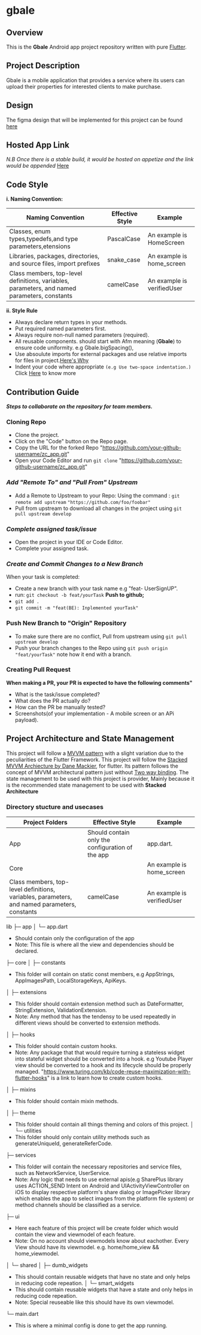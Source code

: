 # gbale

## Overview

  This is the **Gbale** Android app project repository  written with pure [Flutter](https://flutter.dev/).
  
## Project Description

  Gbale is a mobile application that provides a service where its users can upload their properties for interested clients to make purchase.

## Design

   The figma design that will be implemented for this project can be found [here](https://www.figma.com/file/dQj8tLZQL1fgjGGjkATubu/Gbale-UI?node-id=0%3A1&t=wETT5BBXTGPkX1OK-0
)

## Hosted App Link

   _N.B Once there is a stable build, it would be hosted on appetize and the link would be appended_
   [Here]()

## Code Style

  **i. Naming Convention:**

|Naming Convention|Effective Style|Example|
|-----------------|---------------|-------|
|Classes, enum types,typedefs,and type parameters,etensions|PascalCase|An example is HomeScreen|
|Libraries, packages, directories, and source files, import prefixes|snake_case|An example is home_screen|
|Class members, top-level definitions, variables, parameters, and named parameters, constants|camelCase|An example is verifiedUser|

  **ii. Style Rule**

* Always declare return types in your methods.
* Put required named parameters first.
* Always require non-null named parameters (required).
* All reusable components. should start with Afm meaning (**Gbale**) to ensure code uniformity. e.g Gbale.bigSpacing(),
* Use absoulute imports for external packages and use relative imports for files in project.[Here's Why](https://dart-lang.github.io/linter/lints/prefer_relative_imports.html)
* Indent your code where appropriate `(e.g Use two-space indentation.)`
       Click [Here](https://medium.com/@chukwuemeka.ezeokwelume/2-vs-4-spaces-or-tabs-for-writing-code-e82da3aa5b8d) to know more

## Contribution Guide

  **_Steps to collaborate on the repository for team members._**

### Cloning Repo

* Clone the project.  
* Click on the "Code" button on the Repo page.
* Copy the URL for the forked Repo "https://github.com/your-github-username/zc_app.git"
* Open your Code Editor and  run `git clone` "https://github.com/your-github-username/zc_app.git"
  
### _Add "Remote To" and "Pull From" Upstream_

* Add a Remote to Upstream to your Repo:
      Using the command : `git remote add upstream` ` "https://github.com/foo/foobar" `
* Pull from upstream to download all changes in the project using `git pull upstream develop`

### _Complete assigned task/issue_

* Open the project in your IDE or Code Editor.
* Complete your assigned task.

### _Create and Commit Changes to a New Branch_

  When your task is completed:

* Create a new branch with your task name e.g "feat- UserSignUP".
* run: `git checkout -b feat/yourTask`
  **Push to github;**
* `git add .`
* `git commit -m "feat(BE): Inplemented yourTask"`
  
### Push New Branch to "Origin" Repository

* To make sure there are no conflict, Pull from upstream using `git pull upstream develop`
* Push your branch changes to the Repo using `git push origin "feat/yourTask"` note how it end with a branch.

### Creating Pull Request

  **When making a PR, your PR is expected to have the following comments"**

* What is the task/issue completed?
* What does the PR actually do?
* How can the PR be manually tested?
* Screenshots(of your implementation - A mobile screen or an APi payload).

## Project Architecture and State Management

This project will follow a [MVVM pattern](https://www.geeksforgeeks.org/mvvm-model-view-viewmodel-architecture-pattern-in-android/) with a slight variation due to the peculiarities of the Flutter Framework. This project will follow the [Stacked MVVM Archiecture by Dane Mackier](www.filledstacks.com), for flutter. Its pattern follows the concept of MVVM architectural pattern just without [Two way binding](https://developer.android.com/topic/libraries/data-binding/two-way). The state management to be used with this project is provider, Mainly because it is the recommended state management to be used with **Stacked Architecture**

### Directory stucture and usecases

|Project Folders|Effective Style|Example|
|-----------------|---------------|-------|
|App|Should contain only the configuration of the app|app.dart.|
|Core||An example is home_screen|
|Class members, top-level definitions, variables, parameters, and named parameters, constants|camelCase|An example is verifiedUser|

lib
├─ app
│  └─ app.dart  

* Should contain only the configuration of the app
* Note: This file is where all the view and dependencies should be declared.

├─ core
│  ├─ constants  

* This folder will contain on static const members, e.g AppStrings, AppImagesPath, LocalStorageKeys, ApiKeys.

│  ├─ extensions

* This folder should contain extension method such as DateFormatter, StringExtension, ValidationExtension.
* Note: Any method that has the tendensy to be used repeatedly in different views should be converted to extension methods.

│  ├─ hooks

* This folder should contain custom hooks.
* Note: Any package that that would require turning a stateless widget into stateful widget should be converted into a hook. e.g Youtube Player view should be converted to a hook and its lifecycle should be properly managed. "https://www.turing.com/kb/code-reuse-maximization-with-flutter-hooks" is a link to learn how to create custom hooks.

│  ├─ mixins

* This folder should contain mixin methods.

│  ├─ theme

* This folder should contain all things theming and colors of this project.
│  └─ utilities
* This folder should only contain utility methods such as generateUniqueId, generateReferCode.

├─ services  

* This folder will contain the necessary repositories and  service files, such as NetworkService, UserService.  
* Note: Any logic that needs to use external apis(e.g SharePlus library uses ACTION_SEND Intent on Android and UIActivityViewController on iOS to display respective platform's share dialog or ImagePicker library which enables the app to select images from the platform file system) or method channels should be classified as a service.

├─ ui

* Here each feature of this project will be create folder which would contain the view and viewmodel of each feature.  
* Note: On no account should viewmodels know about eachother. Every View should have its viewmodel. e.g. home/home_view && home_viewmodel.

│  └─ shared
│     ├─ dumb_widgets

* This should contain reusable widgets that have no state and only helps in reducing code repeation.
│     └─ smart_widgets
* This should contain reusable widgets that have a state and only helps in reducing code repeation.
* Note: Special reuseable like this should have its own viewmodel.

└─ main.dart  

* This is where a minimal config is done to get the app running.
